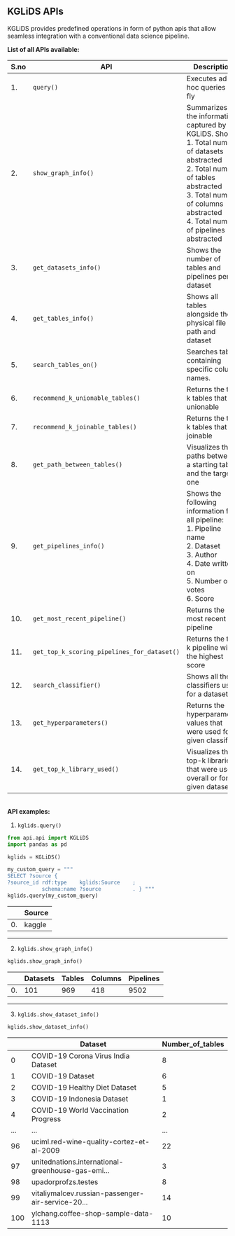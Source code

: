 ## KGLiDS APIs
KGLiDS provides predefined operations in form of python apis that allow seamless integration with a
conventional data science pipeline.

<b>List of all APIs available:</b>

| S.no | API                                         | Description                                                                                                                                                                                                                     |
|------|---------------------------------------------|---------------------------------------------------------------------------------------------------------------------------------------------------------------------------------------------------------------------------------|
| 1.   | `query()`                                   | Executes ad-hoc queries on fly                                                                                                                                                                                                  |
| 2.   | `show_graph_info()`                         | Summarizes the information captured by KGLiDS. Shows:<br/>1. Total number of datasets abstracted<br/>2. Total number of tables abstracted<br/>3. Total number of columns abstracted<br/>4. Total number of pipelines abstracted |
| 3.   | `get_datasets_info()`                       | Shows the number of tables and pipelines per dataset                                                                                                                                                                            |
| 4.   | `get_tables_info()`                         | Shows all tables alongside their physical file path and dataset                                                                                                                                                                 |
| 5.   | `search_tables_on()`                        | Searches tables containing specific column names.                                                                                                                                                                               |
| 6.   | `recommend_k_unionable_tables()`            | Returns the top k tables that are unionable                                                                                                                                                                                     |
| 7.   | `recommend_k_joinable_tables()`             | Returns the top k tables that are joinable                                                                                                                                                                                      |
| 8.   | `get_path_between_tables()`                 | Visualizes the paths between a starting table and the target one                                                                                                                                                                |
| 9.   | `get_pipelines_info()`                      | Shows the following information for all pipeline:<br/>1. Pipeline name<br/>2. Dataset<br/>3. Author<br/>4. Date written on<br/>5. Number of votes<br/>6. Score                                                                  |
| 10.  | `get_most_recent_pipeline()`                | Returns the most recent pipeline                                                                                                                                                                                                |
| 11.  | `get_top_k_scoring_pipelines_for_dataset()` | Returns the top k pipeline with the highest score                                                                                                                                                                               |
| 12.  | `search_classifier()`                       | Shows all the classifiers used for a dataset                                                                                                                                                                                    |
| 13.  | `get_hyperparameters()`                     | Returns the hyperparameter values that were used for a given classifier                                                                                                                                                         |
| 14.  | `get_top_k_library_used()`                  | Visualizes the top-k libraries that were used overall or for a given dataset                                                                                                                                                    |


<br/>
<b>API examples:</b>

1. `kglids.query()`
```python
from api.api import KGLiDS
import pandas as pd

kglids = KGLiDS()

my_custom_query = """
SELECT ?source {
?source_id rdf:type    kglids:Source    ;
           schema:name ?source          . } """
kglids.query(my_custom_query)
```
|     | Source |
|-----|--------|
| 0.  | kaggle | 

<hr/>

2. `kglids.show_graph_info()`
```python
kglids.show_graph_info()
```
|     | Datasets | Tables | Columns | Pipelines |
|-----|----------|--------|---------|-----------|
| 0.  | 101      | 969    | 418     | 9502      |

<hr/>

3. `kglids.show_dataset_info()`
```python
kglids.show_dataset_info()
```


|      | Dataset                                           | Number_of_tables |
|------|---------------------------------------------------|------------------|
| 0	   | COVID-19 Corona Virus India Dataset               | 	8               |
| 1	   | COVID-19 Dataset                                  | 	6               |
| 2	   | COVID-19 Healthy Diet Dataset                     | 	5               |
| 3	   | COVID-19 Indonesia Dataset                        | 	1               |
| 4	   | COVID-19 World Vaccination Progress               | 	2               |
| ...  | 	...                                              | 	...             |
| 96	  | uciml.red-wine-quality-cortez-et-al-2009          | 	22              |
| 97	  | unitednations.international-greenhouse-gas-emi... | 	3               |
| 98	  | upadorprofzs.testes	                              | 8                |
| 99	  | vitaliymalcev.russian-passenger-air-service-20... | 	14              |
| 100  | 	ylchang.coffee-shop-sample-data-1113             | 	10              |

